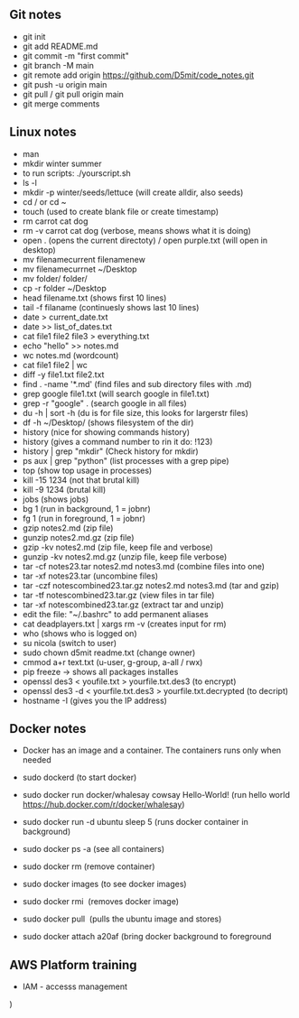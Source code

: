 ## Git notes 
- git init
- git add README.md
- git commit -m "first commit"
- git branch -M main
- git remote add origin https://github.com/D5mit/code_notes.git
- git push -u origin main
- git pull / git pull origin main
- git merge comments 

## Linux notes
- man
- mkdir winter summer
- to run scripts: ./yourscript.sh
- ls -l
- mkdir -p winter/seeds/lettuce (will create alldir, also seeds)
- cd / or cd ~
- touch (used to create blank file or create timestamp)
- rm carrot cat dog
- rm -v carrot cat dog (verbose, means shows what it is doing)
- open . (opens the current directoty) / open purple.txt (will open in desktop)
- mv filenamecurrent filenamenew
- mv filenamecurrnet ~/Desktop
- mv folder/ folder/
- cp -r folder ~/Desktop
- head filename.txt (shows first 10 lines)
- tail -f filaname (continuesly shows last 10 lines)
- date > current_date.txt 
- date >> list_of_dates.txt
- cat file1 file2 file3 > everything.txt
- echo "hello" >> notes.md
- wc notes.md (wordcount)
- cat file1 file2 | wc
- diff -y file1.txt file2.txt
- find . -name '*.md' (find files and sub directory files with .md) 
- grep google file1.txt (will search google in file1.txt)
- grep -r "google" . (search google in all files)
- du -h | sort -h (du is for file size, this looks for largerstr files)
- df -h ~/Desktop/ (shows filesystem of the dir)
- history (nice for showing commands history)
- history (gives a command number to rin it do: !123)
- history | grep "mkdir" (Check history for mkdir)
- ps aux | grep "python" (list processes with a grep pipe)
- top (show top usage in processes)
- kill -15 1234 (not that brutal kill)
- kill -9 1234 (brutal kill)
- jobs (shows jobs)
- bg 1 (run in background, 1 = jobnr)
- fg 1 (run in foreground, 1 = jobnr)
- gzip notes2.md (zip file)
- gunzip notes2.md.gz (zip file)
- gzip -kv notes2.md (zip file, keep file and verbose)
- gunzip -kv notes2.md.gz (unzip file, keep file verbose)
- tar -cf notes23.tar  notes2.md notes3.md (combine files into one)
- tar -xf notes23.tar (uncombine files)
- tar -czf notescombined23.tar.gz notes2.md notes3.md (tar and gzip)
- tar -tf notescombined23.tar.gz (view files in tar file)
- tar -xf notescombined23.tar.gz (extract tar and unzip)
- edit the file: "~/.bashrc" to add permanent aliases
- cat deadplayers.txt | xargs rm -v (creates input for rm)
- who (shows who is logged on)
- su nicola (switch to user)
- sudo chown d5mit readme.txt (change owner)
- cmmod a+r text.txt (u-user, g-group, a-all / rwx)
- pip freeze -> shows all packages installes
- openssl des3 < youfile.txt > yourfile.txt.des3 (to encrypt)
- openssl des3 -d < yourfile.txt.des3 > yourfile.txt.decrypted (to decript)
- hostname -I (gives you the IP address)

## Docker notes
- Docker has an image and a container.  The containers runs only when needed
- sudo dockerd (to start docker)
- sudo docker run docker/whalesay cowsay Hello-World! (run hello world https://hub.docker.com/r/docker/whalesay)
- sudo docker run -d ubuntu sleep 5 (runs docker container in background)
- sudo docker ps -a (see all containers)
- sudo docker rm <container name>  (remove container)
- sudo docker images (to see docker images)
- sudo docker rmi <image name> (removes docker image)
- sudo docker pull <image> (pulls the ubuntu image and stores)

- sudo docker attach a20af (bring docker background to foreground


## AWS Platform training
- IAM - accesss management 






































)
